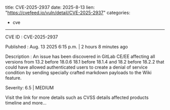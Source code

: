  
title: CVE-2025-2937
date: 2025-8-13
lien: "https://cvefeed.io/vuln/detail/CVE-2025-2937"
categories:
  - cve
---

CVE ID : CVE-2025-2937

Published :  Aug. 13
2025
6:15 p.m. | 2 hours
8 minutes ago

Description : An issue has been discovered in GitLab CE/EE affecting all versions from 13.2 before 18.0.6
18.1 before 18.1.4
and 18.2 before 18.2.2 that could have allowed authenticated users to create a denial of service condition by sending specially crafted markdown payloads to the Wiki feature.

Severity: 6.5 | MEDIUM

Visit the link for more details
such as CVSS details
affected products
timeline
and more...
